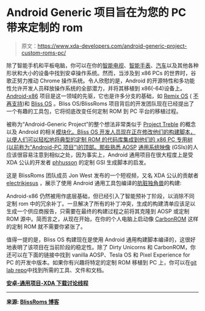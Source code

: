 # Android Generic 项目旨在为您的 PC 带来定制的 rom

> 原文：<https://www.xda-developers.com/android-generic-project-custom-roms-pc/>

除了智能手机和平板电脑，你可以在你的[智能电视](https://www.xda-developers.com/tag/android-tv/)、[智能手表](https://www.xda-developers.com/google-announces-wear-os-based-on-android-11-new-version-snapdragon-wear-4100-support/)、[汽车](https://www.xda-developers.com/tag/android-automotive/)以及其他各种形状和大小的设备中找到安卓操作系统。然而，当涉及到 x86 PCs 的世界时，谷歌正努力推动 Chrome 操作系统。令人欣慰的是，Android 的开源特性和多功能性允许开发人员释放操作系统的全部潜力，并将其移植到 x86(-64)设备上。 [Android-x86](https://www.xda-developers.com/tag/android-x86/) 项目是这一领域的先驱，它也是许多分支的基础，如 [Remix OS](https://forum.xda-developers.com/remix) ( [不再支持](https://www.xda-developers.com/jide-pulling-the-plug-on-remix-os-as-it-focuses-on-enterprise-markets/))和 [Bliss OS](https://www.xda-developers.com/bliss-os-android-for-x86-android-10/) 。Bliss OS/BlissRoms 项目背后的开发团队现在已经提出了一个有趣的工具包，它将彻底改变任何定制 ROM 到 PC 平台的移植过程。

被称为“Android-Generic Project”的整个想法非常类似于 [Project Treble](https://forum.xda-developers.com/project-treble) 的概念以及 Android 的相关[模块化。Bliss OS 开发人员现在正在修改他们的构建脚本，以便人们可以轻松地将典型的定制 ROM 的代码库集成到他们的 x86 PC 专用树(以前称为“Android-PC 项目”)的顶部。那些熟悉 AOSP](https://www.xda-developers.com/googles-project-treble-modularize-android-so-oems-can-update-devices-faster/) [通用系统映像](https://www.xda-developers.com/flash-generic-system-image-project-treble-device/) (GSIs)的人应该很容易注意到相似之处，因为事实上，Android 通用项目在很大程度上是受 XDA 公认的开发者 [phhusson](https://forum.xda-developers.com/member.php?u=1915408) 的定制 GSI 生成脚本的启发。

这是 BlissRoms 团队成员 Jon West 发布的一个短视频，又名 XDA 公认的贡献者 [electrikjesus](https://forum.xda-developers.com/member.php?u=928479) ，展示了使用 Android 通用工具包编译的[肮脏独角兽](https://www.xda-developers.com/dirty-unicorns-back-xda-roms-google-pixel-phones/)的构建:

Android-x86 仍然被用作底层基础，但已经引入了智能预补丁阶段，以消除不同定制 rom 中的冗余补丁。一旦解决了所有的补丁冲突，生成的构建清单应该足以生成一个供应商报告，只需要在最终的构建过程之前将其克隆到 AOSP 或定制 ROM 源中。简而言之，从现在开始，在你的个人电脑上启动像 [CarbonROM](https://twitter.com/electrikjesus/status/1295489622781440010) 这样的定制 ROM 就不需要你紧张了。

值得一提的是，Bliss OS 构建现在是使用 Android 通用构建脚本编译的，这很好地表明了该项目在当前阶段的稳定性。除了 Dirty Unicorns 和 CarbonROM，你还可以在下面的链接中找到 vanilla AOSP、Tesla OS 和 Pixel Experience for PC 的开发中版本。如果你有兴趣将特定的定制 ROM 移植到 PC 上，你可以在[git lab repo](https://gitlab.com/android-generic)中找到所需的工具、文件和文档。

**[安卓-通用项目-XDA 下载讨论线程](https://forum.xda-developers.com/android/software/pc-gsi-build-automation-toolkit-t4132031/)**

* * *

**来源: [BlissRoms 博客](https://blog.blissroms.com/2020/06/26/lets-try-and-change-the-game/)**